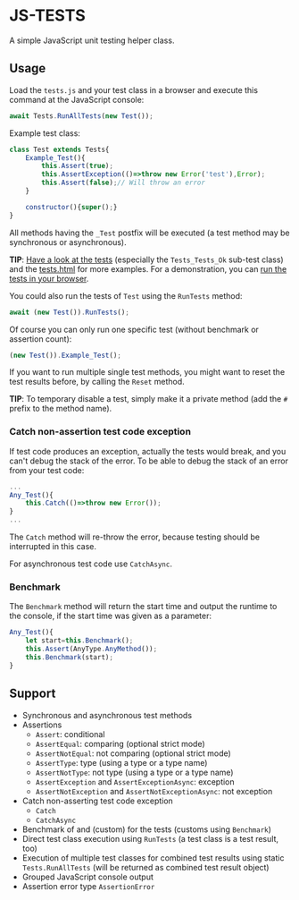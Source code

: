 # JS-TESTS

A simple JavaScript unit testing helper class.

## Usage

Load the `tests.js` and your test class in a browser and execute this command at the JavaScript console:

```js
await Tests.RunAllTests(new Test());
```

Example test class:

```js
class Test extends Tests{
	Example_Test(){
		this.Assert(true);
		this.AssertException(()=>throw new Error('test'),Error);
		this.Assert(false);// Will throw an error
	}

	constructor(){super();}
}
```

All methods having the `_Test` postfix will be executed (a test method may be synchronous or asynchronous).

**TIP**: [Have a look at the tests](tests/tests.tests.js) (especially the `Tests_Tests_Ok` sub-test class) and the [tests.html](tests/tests.html) for more examples. For a demonstration, you can [run the tests in your browser](https://nd1012.github.io/JS-TESTS/index.html).

You could also run the tests of `Test` using the `RunTests` method:

```js
await (new Test()).RunTests();
```

Of course you can only run one specific test (without benchmark or assertion count):

```js
(new Test()).Example_Test();
```

If you want to run multiple single test methods, you might want to reset the test results before, by calling the `Reset` method.

**TIP**: To temporary disable a test, simply make it a private method (add the `#` prefix to the method name).

### Catch non-assertion test code exception

If test code produces an exception, actually the tests would break, and you can't debug the stack of the error. To be able to debug the stack of an error from your test code:

```js
...
Any_Test(){
	this.Catch(()=>throw new Error());
}
...
```

The `Catch` method will re-throw the error, because testing should be interrupted in this case.

For asynchronous test code use `CatchAsync`.

### Benchmark

The `Benchmark` method will return the start time and output the runtime to the console, if the start time was given as a parameter:

```js
Any_Test(){
	let start=this.Benchmark();
	this.Assert(AnyType.AnyMethod());
	this.Benchmark(start);
}
```

## Support

- Synchronous and asynchronous test methods
- Assertions
	- `Assert`: conditional
	- `AssertEqual`: comparing (optional strict mode)
	- `AssertNotEqual`: not comparing (optional strict mode)
	- `AssertType`: type (using a type or a type name)
	- `AssertNotType`: not type (using a type or a type name)
	- `AssertException` and `AssertExceptionAsync`: exception
	- `AssertNotException` and `AssertNotExceptionAsync`: not exception
- Catch non-asserting test code exception
	- `Catch`
	- `CatchAsync`
- Benchmark of and (custom) for the tests (customs using `Benchmark`)
- Direct test class execution using `RunTests` (a test class is a test result, too)
- Execution of multiple test classes for combined test results using static `Tests.RunAllTests` (will be returned as combined test result object)
- Grouped JavaScript console output
- Assertion error type `AssertionError`
